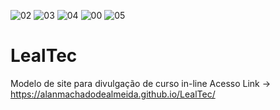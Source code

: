 ![02](https://user-images.githubusercontent.com/62570663/126791815-860efdf9-927f-4153-87d7-a9b8de42e3de.JPG)
![03](https://user-images.githubusercontent.com/62570663/126791821-94f2aaa4-f1d6-4044-8728-8ba0edf2e26c.JPG)
![04](https://user-images.githubusercontent.com/62570663/126791823-644e8e78-aa4b-431c-b8a9-6ca974ba1d8e.JPG)
![00](https://user-images.githubusercontent.com/62570663/126791851-38cc6ee1-06df-4088-8d58-3da956732bd4.JPG)
![05](https://user-images.githubusercontent.com/62570663/126791856-11dd5ab0-3754-463d-b52a-f254429b021c.JPG)
# LealTec
Modelo de site para divulgação de curso in-line
Acesso Link -> https://alanmachadodealmeida.github.io/LealTec/
